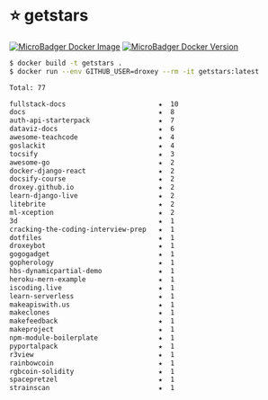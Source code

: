 # ⭐️ getstars

[![MicroBadger Docker Image](https://images.microbadger.com/badges/image/droxey/getstars.svg)](https://microbadger.com/images/droxey/getstars)
[![MicroBadger Docker Version](https://images.microbadger.com/badges/version/droxey/getstars.svg)](https://microbadger.com/images/droxey/getstars)


```bash
$ docker build -t getstars .
$ docker run --env GITHUB_USER=droxey --rm -it getstars:latest

Total: 77

fullstack-docs                       ★  10
docs                                 ★  8
auth-api-starterpack                 ★  7
dataviz-docs                         ★  6
awesome-teachcode                    ★  4
goslackit                            ★  4
tocsify                              ★  3
awesome-go                           ★  2
docker-django-react                  ★  2
docsify-course                       ★  2
droxey.github.io                     ★  2
learn-django-live                    ★  2
litebrite                            ★  2
ml-xception                          ★  2
3d                                   ★  1
cracking-the-coding-interview-prep   ★  1
dotfiles                             ★  1
droxeybot                            ★  1
gogogadget                           ★  1
gopherology                          ★  1
hbs-dynamicpartial-demo              ★  1
heroku-mern-example                  ★  1
iscoding.live                        ★  1
learn-serverless                     ★  1
makeapiswith.us                      ★  1
makeclones                           ★  1
makefeedback                         ★  1
makeproject                          ★  1
npm-module-boilerplate               ★  1
pyportalpack                         ★  1
r3view                               ★  1
rainbowcoin                          ★  1
rgbcoin-solidity                     ★  1
spacepretzel                         ★  1
strainscan                           ★  1
```
